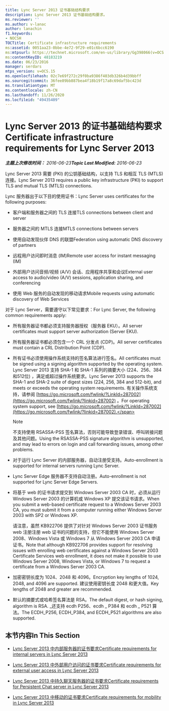 ```yaml
---
title: Lync Server 2013 证书基础结构要求
description: Lync Server 2013 证书基础结构要求。
ms.reviewer: ''
ms.author: v-lanac
author: lanachin
f1.keywords:
- NOCSH
TOCTitle: Certificate infrastructure requirements
ms:assetid: 0051aa23-0bbe-4e72-9f29-e01c6bcc6190
ms:mtpsurl: https://technet.microsoft.com/en-us/library/Gg398066(v=OCS.15)
ms:contentKeyID: 48183219
ms.date: 06/23/2016
manager: serdars
mtps_version: v=OCS.15
ms.openlocfilehash: 02c7e69f272c29f0ba9386f403db326b4d39bbff
ms.sourcegitcommit: 36fee89bb887bea4f18b19f17a8c69daf5bc423d
ms.translationtype: MT
ms.contentlocale: zh-CN
ms.lasthandoff: 11/26/2020
ms.locfileid: "49435409"
---
```

# <a name="certificate-infrastructure-requirements-for-lync-server-2013"></a><span data-ttu-id="a0526-103">Lync Server 2013 的证书基础结构要求</span><span class="sxs-lookup"><span data-stu-id="a0526-103">Certificate infrastructure requirements for Lync Server 2013</span></span>

<div data-xmlns="http://www.w3.org/1999/xhtml">

<div class="topic" data-xmlns="http://www.w3.org/1999/xhtml" data-msxsl="urn:schemas-microsoft-com:xslt" data-cs="https://msdn.microsoft.com/">

<div data-asp="https://msdn2.microsoft.com/asp">



</div>

<div id="mainSection">

<div id="mainBody"><span data-ttu-id="a0526-104">

<span> </span></span><span class="sxs-lookup"><span data-stu-id="a0526-104">

<span> </span></span></span>

<span data-ttu-id="a0526-105">_**主题上次修改时间：** 2016-06-23_</span><span class="sxs-lookup"><span data-stu-id="a0526-105">_**Topic Last Modified:** 2016-06-23_</span></span>

<span data-ttu-id="a0526-106">Lync Server 2013 需要 (PKI) 的公钥基础结构，以支持 TLS 和相互 TLS (MTLS) 连接。</span><span class="sxs-lookup"><span data-stu-id="a0526-106">Lync Server 2013 requires a public key infrastructure (PKI) to support TLS and mutual TLS (MTLS) connections.</span></span>

<span data-ttu-id="a0526-107">Lync 服务器出于以下目的使用证书：</span><span class="sxs-lookup"><span data-stu-id="a0526-107">Lync Server uses certificates for the following purposes:</span></span>

  - <span data-ttu-id="a0526-108">客户端和服务器之间的 TLS 连接</span><span class="sxs-lookup"><span data-stu-id="a0526-108">TLS connections between client and server</span></span>

  - <span data-ttu-id="a0526-109">服务器之间的 MTLS 连接</span><span class="sxs-lookup"><span data-stu-id="a0526-109">MTLS connections between servers</span></span>

  - <span data-ttu-id="a0526-110">使用自动发现伙伴 DNS 的联盟</span><span class="sxs-lookup"><span data-stu-id="a0526-110">Federation using automatic DNS discovery of partners</span></span>

  - <span data-ttu-id="a0526-111">远程用户访问即时消息 (IM)</span><span class="sxs-lookup"><span data-stu-id="a0526-111">Remote user access for instant messaging (IM)</span></span>

  - <span data-ttu-id="a0526-112">外部用户访问音频/视频 (A/V) 会话、应用程序共享和会议</span><span class="sxs-lookup"><span data-stu-id="a0526-112">External user access to audio/video (A/V) sessions, application sharing, and conferencing</span></span>

  - <span data-ttu-id="a0526-113">使用 Web 服务的自动发现的移动请求</span><span class="sxs-lookup"><span data-stu-id="a0526-113">Mobile requests using automatic discovery of Web Services</span></span>

<span data-ttu-id="a0526-114">对于 Lync Server，需要遵守以下常见要求：</span><span class="sxs-lookup"><span data-stu-id="a0526-114">For Lync Server, the following common requirements apply:</span></span>

  - <span data-ttu-id="a0526-115">所有服务器证书都必须支持服务器授权（服务器 EKU）。</span><span class="sxs-lookup"><span data-stu-id="a0526-115">All server certificates must support server authorization (Server EKU).</span></span>

  - <span data-ttu-id="a0526-116">所有服务器证书都必须包含一个 CRL 分发点 (CDP)。</span><span class="sxs-lookup"><span data-stu-id="a0526-116">All server certificates must contain a CRL Distribution Point (CDP).</span></span>

  - <span data-ttu-id="a0526-117">所有证书必须使用操作系统支持的签名算法进行签名。</span><span class="sxs-lookup"><span data-stu-id="a0526-117">All certificates must be signed using a signing algorithm supported by the operating system.</span></span> <span data-ttu-id="a0526-118">Lync Server 2013 支持 SHA-1 和 SHA-1 系列的摘要大小 (224、256、384和512位) ，满足或超过操作系统要求。</span><span class="sxs-lookup"><span data-stu-id="a0526-118">Lync Server 2013 supports the SHA-1 and SHA-2 suite of digest sizes (224, 256, 384 and 512-bit), and meets or exceeds the operating system requirements.</span></span> <span data-ttu-id="a0526-119">有关操作系统支持，请参阅 [https://go.microsoft.com/fwlink/?LinkId=287002](https://go.microsoft.com/fwlink/?linkid=287002) 。</span><span class="sxs-lookup"><span data-stu-id="a0526-119">For operating system support, see [https://go.microsoft.com/fwlink/?LinkId=287002](https://go.microsoft.com/fwlink/?linkid=287002).</span></span>
    
    <div>
    

    > [!NOTE]  
    > <span data-ttu-id="a0526-120">不支持使用 RSASSA-PSS 签名算法，否则可能导致登录错误、呼叫转接问题及其他问题。</span><span class="sxs-lookup"><span data-stu-id="a0526-120">Using the RSASSA-PSS signature algorithm is unsupported, and may lead to errors on login and call forwarding issues, among other problems.</span></span>

    
    </div>

  - <span data-ttu-id="a0526-121">对于运行 Lync Server 的内部服务器，自动注册受支持。</span><span class="sxs-lookup"><span data-stu-id="a0526-121">Auto-enrollment is supported for internal servers running Lync Server.</span></span>

  - <span data-ttu-id="a0526-122">Lync Server Edge 服务器不支持自动注册。</span><span class="sxs-lookup"><span data-stu-id="a0526-122">Auto-enrollment is not supported for Lync Server Edge Servers.</span></span>

  - <span data-ttu-id="a0526-123">将基于 web 的证书请求提交到 Windows Server 2003 CA 时，必须从运行 Windows Server 2003 的计算机或 Windows XP 提交该证书请求。</span><span class="sxs-lookup"><span data-stu-id="a0526-123">When you submit a web-based certificate request to a Windows Server 2003 CA, you must submit it from a computer running either Windows Server 2003 with SP2 or Windows XP.</span></span>
    
    <span data-ttu-id="a0526-124">请注意，虽然 KB922706 提供了对针对 Windows Server 2003 证书服务 web 注册注册 web 证书的问题的支持，但它不能使用 Windows Server 2008、Windows Vista 或 Windows 7 从 Windows Server 2003 CA 申请证书。</span><span class="sxs-lookup"><span data-stu-id="a0526-124">Note that although KB922706 provides support for resolving issues with enrolling web certificates against a Windows Server 2003 Certificate Services web enrollment, it does not make it possible to use Windows Server 2008, Windows Vista, or Windows 7 to request a certificate from a Windows Server 2003 CA.</span></span>

  - <span data-ttu-id="a0526-125">加密密钥长度为 1024、2048 和 4096。</span><span class="sxs-lookup"><span data-stu-id="a0526-125">Encryption key lengths of 1024, 2048, and 4096 are supported.</span></span> <span data-ttu-id="a0526-126">建议使用密钥长度 2048 和更大值。</span><span class="sxs-lookup"><span data-stu-id="a0526-126">Key lengths of 2048 and greater are recommended.</span></span>

  - <span data-ttu-id="a0526-127">默认的摘要式或哈希签名算法是 RSA。</span><span class="sxs-lookup"><span data-stu-id="a0526-127">The default digest, or hash signing, algorithm is RSA.</span></span> <span data-ttu-id="a0526-128">\_还支持 ecdh P256、ecdh \_ P384 和 ecdh \_ P521 算法。</span><span class="sxs-lookup"><span data-stu-id="a0526-128">The ECDH\_P256, ECDH\_P384, and ECDH\_P521 algorithms are also supported.</span></span> 

<div>

## <a name="in-this-section"></a><span data-ttu-id="a0526-129">本节内容</span><span class="sxs-lookup"><span data-stu-id="a0526-129">In This Section</span></span>

  - [<span data-ttu-id="a0526-130">Lync Server 2013 中内部服务器的证书要求</span><span class="sxs-lookup"><span data-stu-id="a0526-130">Certificate requirements for internal servers in Lync Server 2013</span></span>](lync-server-2013-certificate-requirements-for-internal-servers.md)

  - [<span data-ttu-id="a0526-131">Lync Server 2013 中外部用户访问的证书要求</span><span class="sxs-lookup"><span data-stu-id="a0526-131">Certificate requirements for external user access in Lync Server 2013</span></span>](lync-server-2013-certificate-requirements-for-external-user-access.md)

  - [<span data-ttu-id="a0526-132">Lync Server 2013 中持久聊天服务器的证书要求</span><span class="sxs-lookup"><span data-stu-id="a0526-132">Certificate requirements for Persistent Chat server in Lync Server 2013</span></span>](lync-server-2013-certificate-requirements-for-persistent-chat-server.md)

  - [<span data-ttu-id="a0526-133">Lync Server 2013 中移动的证书要求</span><span class="sxs-lookup"><span data-stu-id="a0526-133">Certificate requirements for mobility in Lync Server 2013</span></span>](lync-server-2013-certificate-requirements-for-mobility.md)

<span data-ttu-id="a0526-134"></div>

</div>

<span> </span>

</div>

</div>

</span><span class="sxs-lookup"><span data-stu-id="a0526-134"></div>

</div>

<span> </span>

</div>

</div>

</span></span></div>

